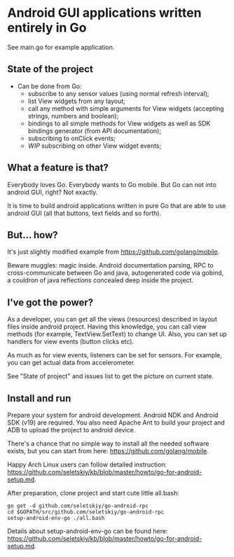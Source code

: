 # Android GUI applications written entirely in Go

See main.go for example application.

## State of the project

* Can be done from Go:
  * subscribe to any sensor values (using normal refresh interval);
  * list View widgets from any layout;
  * call any method with simple arguments for View widgets (accepting strings,
    numbers and boolean);
  * bindings to all simple methods for View widgets as well as SDK bindings
    generator (from API documentation);
  * subscribing to onClick events;
  * *WIP* subscribing on other View widget events;

## What a feature is that?

Everybody loves Go. Everybody wants to Go mobile.
But Go can not into android GUI, right? Not exactly.

It is time to build android applications written in pure Go
that are able to use android GUI (all that buttons, text fields
and so forth).

## But... how?

It's just slightly modified example from https://github.com/golang/mobile.

Beware muggles: magic inside. Android documentation parsing,
RPC to cross-communicate between Go and java, autogenerated code
via gobind, a couldron of java reflections concealed deep inside
the project.

## I've got the power?

As a developer, you can get all the views (resources) described in layout files
inside android project. Having this knowledge, you can call view methods
(for example, TextView.SetText) to change UI. Also, you can set up handlers
for view events (button clicks etc).

As much as for view events, listeners can be set for sensors. For example,
you can get actual data from accelerometer.

See "State of project" and issues list to get the picture on current state.

## Install and run

Prepare your system for android development. Android NDK and Android SDK (v19)
are required. You also need Apache Ant to build your project and
ADB to upload the project to android device.

There's a chance that no simple way to install all the needed software exists,
but you can start from here: https://github.com/golang/mobile.

Happy Arch Linux users can follow detailed instruction:
https://github.com/seletskiy/kb/blob/master/howto/go-for-android-setup.md.

After preparation, clone project and start cute little all.bash:
```
go get -d github.com/seletskiy/go-android-rpc
cd $GOPATH/src/github.com/seletskiy/go-android-rpc
setup-android-env-go ./all.bash
```

Details about setup-android-env-go can be found here:
https://github.com/seletskiy/kb/blob/master/howto/go-for-android-setup.md.
